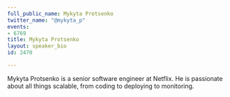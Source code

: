```yaml
---
full_public_name: Mykyta Protsenko
twitter_name: "@mykyta_p"
events:
- 6769
title: Mykyta Protsenko
layout: speaker_bio
id: 2470

---
```

Mykyta Protsenko is a senior software engineer at Netflix. He is passionate about all things scalable, from coding to deploying to monitoring. 